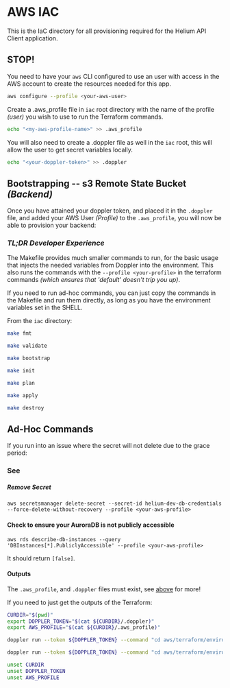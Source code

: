 # AWS IAC

This is the IaC directory for all provisioning required for the Helium API Client application.

## STOP!

You need to have your `aws` CLI configured to use an user with access in the AWS account to create the resources needed for this app.

```bash
aws configure --profile <your-aws-user>
```

Create a .aws_profile file in `iac` root directory with the name of the profile _(user)_ you wish to use to run the Terraform commands.

```bash
echo "<my-aws-profile-name>" >> .aws_profile
```

You will also need to create a .doppler file as well in the `iac` root, this will allow the user to get secret variables locally.

```bash
echo "<your-doppler-token>" >> .doppler
```

## Bootstrapping -- s3 Remote State Bucket _(Backend)_

Once you have attained your doppler token, and placed it in the `.doppler` file, and added your AWS User _(Profile)_ to the `.aws_profile`, you will
now be able to provision your backend:

### _TL;DR Developer Experience_

The Makefile provides much smaller commands to run, for the basic usage that injects the needed variables from Doppler into the environment. This also runs the
commands with the `--profile <your-profile>` in the terraform commands _(which ensures that 'default' doesn't trip you up)_.

If you need to run ad-hoc commands, you can just copy the commands in the Makefile and run them directly, as long as you have the environment variables set in the SHELL.

From the `iac` directory:

```bash
make fmt
```

```bash
make validate
```

```bash
make bootstrap
```

```bash
make init
```

```bash
make plan
```

```bash
make apply
```

```bash
make destroy
```

## Ad-Hoc Commands

If you run into an issue where the secret will not delete due to the grace period:

### See 
##### Remove Secret

`aws secretsmanager delete-secret --secret-id helium-dev-db-credentials --force-delete-without-recovery --profile <your-aws-profile>`

#### Check to ensure your AuroraDB is not publicly accessible

`aws rds describe-db-instances --query 'DBInstances[*].PubliclyAccessible' --profile <your-aws-profile>`

It should return `[false]`.

#### Outputs

The `.aws_profile`, and `.doppler` files must exist, see [above](#stop) for more!

If you need to just get the outputs of the Terraform:

```bash
CURDIR="$(pwd)"
export DOPPLER_TOKEN="$(cat ${CURDIR}/.doppler)"
export AWS_PROFILE="$(cat ${CURDIR}/.aws_profile)"

doppler run --token ${DOPPLER_TOKEN} --command "cd aws/terraform/environments/dev || exit 1 && terraform refresh -var='profile=${AWS_PROFILE}'"

doppler run --token ${DOPPLER_TOKEN} --command "cd aws/terraform/environments/dev || exit 1 && terraform output"

unset CURDIR
unset DOPPLER_TOKEN
unset AWS_PROFILE
```
